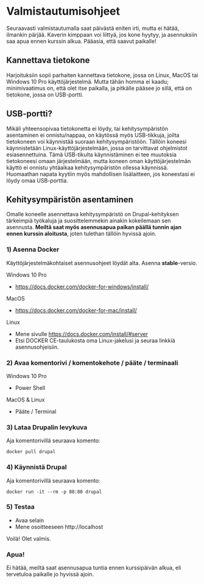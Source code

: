 # Valmistautumisohjeet

Seuraavasti valmistautumalla saat päivästä eniten irti, mutta ei hätää, ilmankin pärjää. Kaverin kimppaan voi liittyä, jos kone hyytyy, ja asennuksiin saa apua ennen kurssin alkua. Pääasia, että saavut paikalle!

## Kannettava tietokone

Harjoituksiin sopii parhaiten kannettava tietokone, jossa on Linux, MacOS tai Windows 10 Pro käyttöjärjestelmä. Mutta tähän homma ei kaadu; minimivaatimus on, että olet itse paikalla, ja pitkälle pääsee jo sillä, että on tietokone, jossa on USB-portti.

## USB-portti?

Mikäli yhteensopivaa tietokonetta ei löydy, tai kehitysympäristön asentaminen ei onnistu/nappaa, on käytössä myös USB-tikkuja, joilta tietokoneen voi käynnistää suoraan kehitysympäristöön. Tällöin koneesi käynnistetään Linux-käyttöjärjestelmään, jossa on tarvittavat ohjelmistot esiasennettuina. Tämä USB-tikulta käynnistäminen ei tee muutoksia tietokoneesi omaan järjestelmään, mutta koneen oman käyttöjärjestelmän käyttö ei onnistu yhtäaikaa kehitysympäristön ollessa käynnissä. Huomaathan napata kyytiin myös mahdollisen lisälaitteen, jos koneestasi ei löydy omaa USB-porttia.

## Kehitysympäristön asentaminen

Omalle koneelle asennettava kehitysympäristö on Drupal-kehityksen tärkeimpiä työkaluja ja suosittelemmekin ainakin kokeilemaan sen asennusta. **Meiltä saat myös asennusapua paikan päällä tunnin ajan ennen kurssin aloitusta**, joten tulethan tällöin hyvissä ajoin.

### 1) Asenna Docker
Käyttöjärjestelmäkohtaiset asennusohjeet löydät alta. Asenna **stable**-versio.

Windows 10 Pro

* https://docs.docker.com/docker-for-windows/install/

MacOS

* https://docs.docker.com/docker-for-mac/install/

Linux

* Mene sivulle https://docs.docker.com/install/#server
* Etsi DOCKER CE-taulukosta oma Linux-jakelusi ja seuraa linkkiä asennusohjeisiin.

### 2) Avaa komentorivi / komentokehote / pääte / terminaali
Windows 10 Pro

* Power Shell

MacOS & Linux

* Pääte / Terminal

### 3) Lataa Drupalin levykuva
Aja komentorivillä seuraava komento:
```
docker pull drupal
```

### 4) Käynnistä Drupal
Aja komentorivillä seuraava komento:
```
docker run -it --rm -p 80:80 drupal
```

### 5) Testaa

* Avaa selain
* Mene osoitteeseen http://localhost

Voilà! Olet valmis.

### Apua!
Ei hätää, meiltä saat asennusapua tuntia ennen kurssipäivän alkua, eli tervetuloa paikalle jo hyvissä ajoin.
